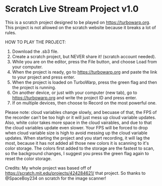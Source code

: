 # Scratch Live Stream Project v1.0
This is a scratch project designed to be played on https://turbowarp.org. This project is not allowed on the scratch website because it breaks a lot of rules.

HOW TO PLAY THE PROJECT: 
  1. Download the .sb3 file.
  2. Create a scratch project, but NEVER share it! (scratch account needed).
  3. While you are on the editor, press the File button, and choose Load from your computer.
  4. When the project is ready, go to https://turbowarp.org and paste the link to your project and press enter.
  5. When the project is loaded on TurboWarp, press the green flag and then the project is running.
  6. On another device, or just with your computer (new tab), go to https://turbowarp.org and write the project ID and press enter.
  7. If on multiple devices, then choose to Record on the most powerful one.

Please note: cloud variables change slowly, and becuase of that, the FPS of the recorder can't be too high or it will just mess up cloud variable updates.
Also, white color takes more space in the cloud vairables, and due to that the cloud variables update even slower. Your FPS will be forced to drop when cloud variable size is high to avoid messing up the cloud variable updates.
When starting the project and you start recording, it will lag the most, because it has not added all those new colors it is scanning to it's color storage. The colors first added to the storage are the fastest to scan, so the background changes, I suggest you press the green flag again to reset the color storage.

Credits:
My whole project was based off of https://scratch.mit.edu/projects/424284621/ that project. So thanks to @SpaceBoy234 on scratch for the image scanner!
